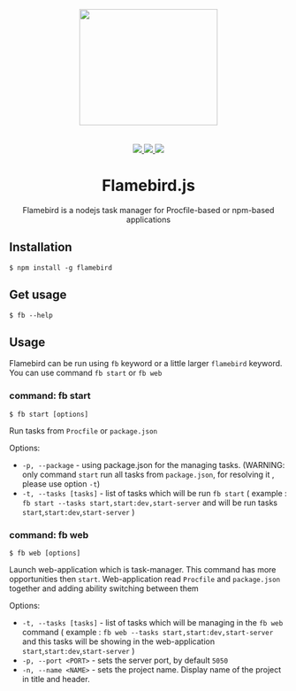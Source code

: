 <div align="center">
  <a href="https://www.npmjs.com/package/flamebird">
    <img width="250" height="210" src="https://github.com/acacode/flamebird/raw/master/lib/app/logo.png">
  </a>
  <br>
  <br>


  <br>
	<a href="https://github.com/acacode/flamebird/blob/master/LICENSE">
		<img src="https://img.shields.io/badge/license-MIT-red.svg">
	</a>
	<a href="https://www.npmjs.com/package/flamebird">
		<img src="https://img.shields.io/npm/v/flamebird.svg?style=flat">
	</a>
	<a href="https://travis-ci.org/acacode/flamebird">
		<img src="https://travis-ci.org/acacode/flamebird.svg?branch=master">
	</a>
  <h1>Flamebird.js</h1>
  <p>
    Flamebird is a nodejs task manager for Procfile-based or npm-based applications
  </p>
</div>

<h2 align="left">Installation</h2>

    $ npm install -g flamebird

<h2 align="left">Get usage</h2>

    $ fb --help

<h2 align="left">Usage</h2>

Flamebird can be run using `fb` keyword or a little larger `flamebird` keyword.
You can use command `fb start` or `fb web`

<h3 align="left">command: fb start</h2>

    $ fb start [options]

Run tasks from `Procfile` or `package.json` 

Options:
- `-p, --package` - using package.json for the managing tasks. (WARNING: only command `start` run all tasks from `package.json`, for resolving it , please use option `-t`)
- `-t, --tasks [tasks]` - list of tasks which will be run `fb start` ( example : `fb start --tasks start,start:dev,start-server` and will be run tasks `start`,`start:dev`,`start-server` )

<h3 align="left">command: fb web</h2>

    $ fb web [options]

Launch web-application which is task-manager. This command has more opportunities then `start`. Web-application read `Procfile` and `package.json` together and adding ability switching between them

Options:
- `-t, --tasks [tasks]` - list of tasks which will be managing in the `fb web` command ( example : `fb web --tasks start,start:dev,start-server` and this tasks will be showing in the web-application `start`,`start:dev`,`start-server` )
- `-p, --port <PORT>` - sets the server port, by default `5050`
- `-n, --name <NAME>` - sets the project name. Display name of the project in title and header.